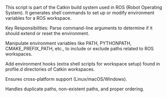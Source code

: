 This script is part of the Catkin build system used in ROS (Robot Operating System). It generates shell commands to set up or modify environment variables for a ROS workspace.

Key Responsibilities:
Parse command-line arguments to determine if it should extend or reset the environment.

Manipulate environment variables like PATH, PYTHONPATH, CMAKE_PREFIX_PATH, etc., to include or exclude paths related to ROS workspaces.

Add environment hooks (extra shell scripts for workspace setup) found in profile.d directories of Catkin workspaces.

Ensures cross-platform support (Linux/macOS/Windows).

Handles duplicate paths, non-existent paths, and proper ordering.
